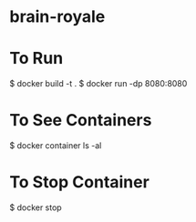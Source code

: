 # brain-royale

# To Run
$ docker build -t <tagname> .
$ docker run -dp 8080:8080 <tagname>

# To See Containers
$ docker container ls -al

# To Stop Container
$ docker stop <containerID>
